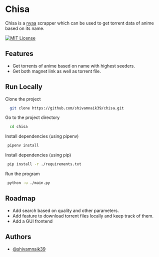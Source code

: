 
# Chisa

Chisa is a [nyaa](https://nyaa.si) scrapper which can be used to get torrent data of anime based on its name.


[![MIT License](https://img.shields.io/badge/License-MIT-green.svg)](https://choosealicense.com/licenses/mit/)


## Features

- Get torrents of anime based on name with highest seeders.
- Get both magnet link as well as torrent file. 


## Run Locally

Clone the project

```bash
  git clone https://github.com/shivamnaik39/chisa.git
```

Go to the project directory

```bash
  cd chisa
```

Install dependencies (using pipenv)

```bash
 pipenv install
```

Install dependencies (using pip)

```bash
 pip install -r ./requirements.txt
```

Run the program

```bash
 python -u ./main.py
```




## Roadmap


- Add search based on quality and other parameters.
- Add feature to download torrent files locally and keep track of them.
- Add a GUI frontend


## Authors

- [@shivamnaik39](https://www.github.com/shivamnaik39)

